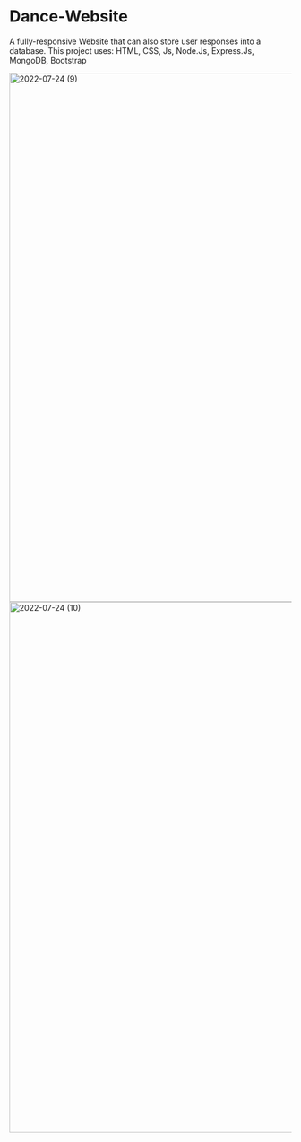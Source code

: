 # Dance-Website
A fully-responsive Website that can also store user responses into a database. This project uses: HTML, CSS, Js, Node.Js, Express.Js, MongoDB, Bootstrap

<img width="945" alt="2022-07-24 (9)" src="https://user-images.githubusercontent.com/76524120/180645107-7459ea19-6e3d-49f9-821c-28ce6f03e938.png">

<img width="948" alt="2022-07-24 (10)" src="https://user-images.githubusercontent.com/76524120/180645098-54fb3422-9bc7-4c18-84f7-cf2b576c215f.png">
